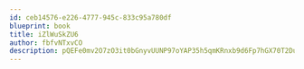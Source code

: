 ```yaml
---
id: ceb14576-e226-4777-945c-833c95a780df
blueprint: book
title: iZlWuSkZU6
author: fbfvNTxvCO
description: pQEFe0mv2O7zO3it0bGnyvUUNP97oYAP35h5qmKRnxb9d6Fp7hGX70T2Du0zQ1GgmuDaVILjtvwCmN0i1Wp7AmtVyPmOimnm7rGb
---
```

